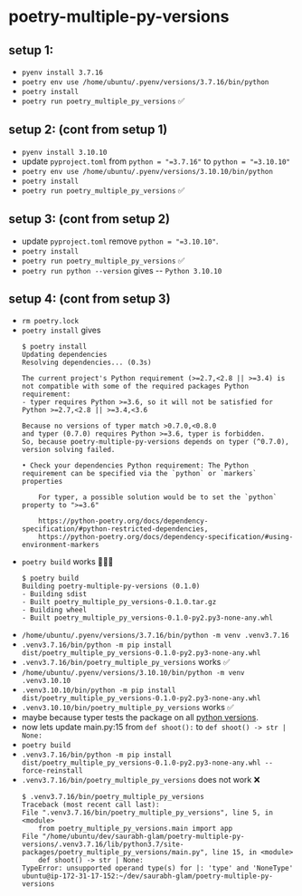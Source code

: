 # poetry-multiple-py-versions

## setup 1:

* `pyenv install 3.7.16`
* `poetry env use /home/ubuntu/.pyenv/versions/3.7.16/bin/python`
* `poetry install`
* `poetry run poetry_multiple_py_versions` ✅


## setup 2: (cont from setup 1)

* `pyenv install 3.10.10`
* update `pyproject.toml` from `python = "=3.7.16"` to `python = "=3.10.10"`
* `poetry env use /home/ubuntu/.pyenv/versions/3.10.10/bin/python`
* `poetry install`
* `poetry run poetry_multiple_py_versions` ✅

## setup 3: (cont from setup 2)

* update `pyproject.toml` remove `python = "=3.10.10"`.
* `poetry install`
* `poetry run poetry_multiple_py_versions` ✅
* `poetry run python --version` gives -- `Python 3.10.10`

## setup 4: (cont from setup 3)

* `rm poetry.lock`
* `poetry install` gives
    ```console
    $ poetry install
    Updating dependencies
    Resolving dependencies... (0.3s)

    The current project's Python requirement (>=2.7,<2.8 || >=3.4) is not compatible with some of the required packages Python requirement:
    - typer requires Python >=3.6, so it will not be satisfied for Python >=2.7,<2.8 || >=3.4,<3.6

    Because no versions of typer match >0.7.0,<0.8.0
    and typer (0.7.0) requires Python >=3.6, typer is forbidden.
    So, because poetry-multiple-py-versions depends on typer (^0.7.0), version solving failed.

    • Check your dependencies Python requirement: The Python requirement can be specified via the `python` or `markers` properties
        
        For typer, a possible solution would be to set the `python` property to ">=3.6"

        https://python-poetry.org/docs/dependency-specification/#python-restricted-dependencies,
        https://python-poetry.org/docs/dependency-specification/#using-environment-markers
    ```
* `poetry build` works 🤷🏻‍♂️
    ```console
    $ poetry build
    Building poetry-multiple-py-versions (0.1.0)
    - Building sdist
    - Built poetry_multiple_py_versions-0.1.0.tar.gz
    - Building wheel
    - Built poetry_multiple_py_versions-0.1.0-py2.py3-none-any.whl
    ```
* `/home/ubuntu/.pyenv/versions/3.7.16/bin/python -m venv .venv3.7.16`
* `.venv3.7.16/bin/python -m pip install dist/poetry_multiple_py_versions-0.1.0-py2.py3-none-any.whl`
* `.venv3.7.16/bin/poetry_multiple_py_versions` works ✅
* `/home/ubuntu/.pyenv/versions/3.10.10/bin/python -m venv .venv3.10.10`
* `.venv3.10.10/bin/python -m pip install dist/poetry_multiple_py_versions-0.1.0-py2.py3-none-any.whl`
* `.venv3.10.10/bin/poetry_multiple_py_versions` works ✅
* maybe because typer tests the package on all [python versions](https://github.com/tiangolo/typer/blob/master/.github/workflows/test.yml#LL14C7-L15C69).
* now lets update main.py:15 from `def shoot():` to `def shoot() -> str | None:`
* `poetry build`
* `.venv3.7.16/bin/python -m pip install dist/poetry_multiple_py_versions-0.1.0-py2.py3-none-any.whl --force-reinstall`
* `.venv3.7.16/bin/poetry_multiple_py_versions` does not work ❌
    ```console
    $ .venv3.7.16/bin/poetry_multiple_py_versions
    Traceback (most recent call last):
    File ".venv3.7.16/bin/poetry_multiple_py_versions", line 5, in <module>
        from poetry_multiple_py_versions.main import app
    File "/home/ubuntu/dev/saurabh-glam/poetry-multiple-py-versions/.venv3.7.16/lib/python3.7/site-packages/poetry_multiple_py_versions/main.py", line 15, in <module>
        def shoot() -> str | None:
    TypeError: unsupported operand type(s) for |: 'type' and 'NoneType'
    ubuntu@ip-172-31-17-152:~/dev/saurabh-glam/poetry-multiple-py-versions
    ```